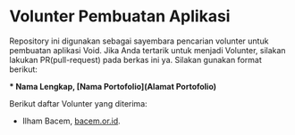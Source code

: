 # Volunter Pembuatan Aplikasi

Repository ini digunakan sebagai sayembara pencarian volunter untuk pembuatan aplikasi Void. Jika Anda tertarik untuk menjadi Volunter, silakan lakukan PR(pull-request) pada berkas ini ya. Silakan gunakan format berikut:


**\* Nama Lengkap, [Nama Portofolio](Alamat Portofolio)**


Berikut daftar Volunter yang diterima:

* Ilham Bacem, [bacem.or.id](https://bacem.or.id).
